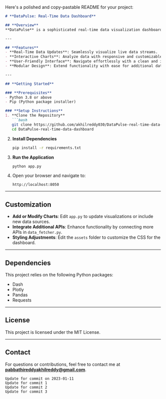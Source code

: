 Here's a polished and copy-pastable README for your project:

```markdown
# **DataPulse: Real-Time Data Dashboard**

## **Overview**
**DataPulse** is a sophisticated real-time data visualization dashboard. It leverages Dash and Plotly to provide dynamic and interactive insights by fetching live data from APIs. This tool is designed for diverse data monitoring and analytics, delivering an intuitive and visually engaging interface.

---

## **Features**
- **Real-Time Data Updates**: Seamlessly visualize live data streams.
- **Interactive Charts**: Analyze data with responsive and customizable charts.
- **User-Friendly Interface**: Navigate effortlessly with a clean and intuitive layout.
- **Modular Design**: Extend functionality with ease for additional data sources and visualizations.

---

## **Getting Started**

### **Prerequisites**
- Python 3.8 or above
- Pip (Python package installer)

### **Setup Instructions**
1. **Clone the Repository**
   ```bash
   git clone https://github.com/akhilreddy030/DataPulse-real-time-data-dashboard.git
   cd DataPulse-real-time-data-dashboard
   ```

2. **Install Dependencies**
   ```bash
   pip install -r requirements.txt
   ```

3. **Run the Application**
   ```bash
   python app.py
   ```

4. Open your browser and navigate to:
   ```
   http://localhost:8050
   ```

---

## **Customization**
- **Add or Modify Charts**: Edit `app.py` to update visualizations or include new data sources.
- **Integrate Additional APIs**: Enhance functionality by connecting more APIs in `data_fetcher.py`.
- **Styling Adjustments**: Edit the `assets` folder to customize the CSS for the dashboard.

---

## **Dependencies**
This project relies on the following Python packages:
- Dash
- Plotly
- Pandas
- Requests

---

## **License**
This project is licensed under the MIT License.

---

## **Contact**
For questions or contributions, feel free to contact me at **pabbathireddyakhilreddy@gmail.com**.
```
Update for commit on 2023-01-11
Update for commit 1
Update for commit 2
Update for commit 3
